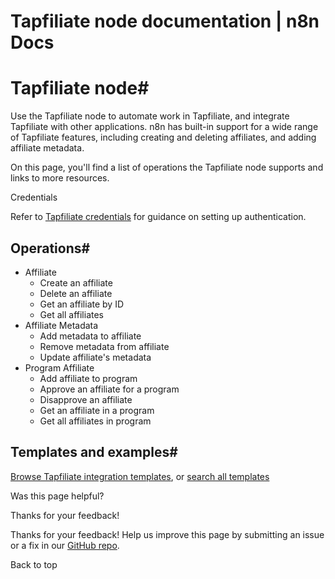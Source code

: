 # Tapfiliate node documentation | n8n Docs

[ ](https://github.com/n8n-io/n8n-docs/edit/main/docs/integrations/builtin/app-nodes/n8n-nodes-base.tapfiliate.md "Edit this page")

# Tapfiliate node#

Use the Tapfiliate node to automate work in Tapfiliate, and integrate Tapfiliate with other applications. n8n has built-in support for a wide range of Tapfiliate features, including creating and deleting affiliates, and adding affiliate metadata. 

On this page, you'll find a list of operations the Tapfiliate node supports and links to more resources.

Credentials

Refer to [Tapfiliate credentials](../../credentials/tapfiliate/) for guidance on setting up authentication. 

## Operations#

  * Affiliate
    * Create an affiliate
    * Delete an affiliate
    * Get an affiliate by ID
    * Get all affiliates
  * Affiliate Metadata
    * Add metadata to affiliate
    * Remove metadata from affiliate
    * Update affiliate's metadata
  * Program Affiliate
    * Add affiliate to program
    * Approve an affiliate for a program
    * Disapprove an affiliate
    * Get an affiliate in a program
    * Get all affiliates in program

## Templates and examples#

[Browse Tapfiliate integration templates](https://n8n.io/integrations/tapfiliate/), or [search all templates](https://n8n.io/workflows/)

Was this page helpful? 

Thanks for your feedback! 

Thanks for your feedback! Help us improve this page by submitting an issue or a fix in our [GitHub repo](https://github.com/n8n-io/n8n-docs). 

Back to top